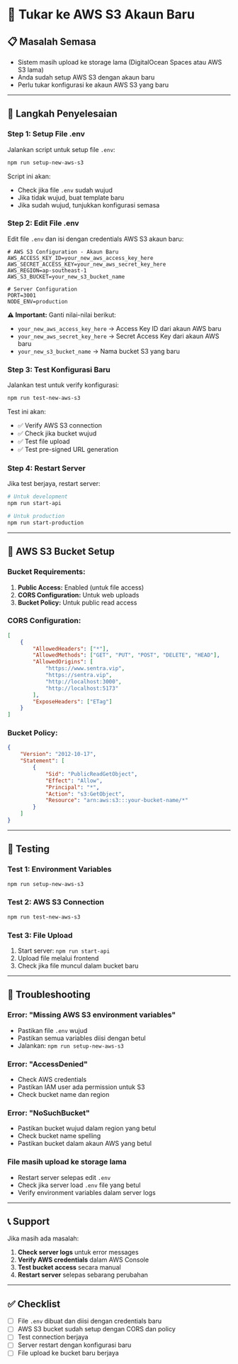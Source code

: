 # 🔄 Tukar ke AWS S3 Akaun Baru

## 📋 **Masalah Semasa**
- Sistem masih upload ke storage lama (DigitalOcean Spaces atau AWS S3 lama)
- Anda sudah setup AWS S3 dengan akaun baru
- Perlu tukar konfigurasi ke akaun AWS S3 yang baru

---

## 🚀 **Langkah Penyelesaian**

### **Step 1: Setup File .env**

Jalankan script untuk setup file `.env`:

```bash
npm run setup-new-aws-s3
```

Script ini akan:
- Check jika file `.env` sudah wujud
- Jika tidak wujud, buat template baru
- Jika sudah wujud, tunjukkan konfigurasi semasa

### **Step 2: Edit File .env**

Edit file `.env` dan isi dengan credentials AWS S3 akaun baru:

```env
# AWS S3 Configuration - Akaun Baru
AWS_ACCESS_KEY_ID=your_new_aws_access_key_here
AWS_SECRET_ACCESS_KEY=your_new_aws_secret_key_here
AWS_REGION=ap-southeast-1
AWS_S3_BUCKET=your_new_s3_bucket_name

# Server Configuration
PORT=3001
NODE_ENV=production
```

**⚠️ Important:** Ganti nilai-nilai berikut:
- `your_new_aws_access_key_here` → Access Key ID dari akaun AWS baru
- `your_new_aws_secret_key_here` → Secret Access Key dari akaun AWS baru  
- `your_new_s3_bucket_name` → Nama bucket S3 yang baru

### **Step 3: Test Konfigurasi Baru**

Jalankan test untuk verify konfigurasi:

```bash
npm run test-new-aws-s3
```

Test ini akan:
- ✅ Verify AWS S3 connection
- ✅ Check jika bucket wujud
- ✅ Test file upload
- ✅ Test pre-signed URL generation

### **Step 4: Restart Server**

Jika test berjaya, restart server:

```bash
# Untuk development
npm run start-api

# Untuk production
npm run start-production
```

---

## 🔧 **AWS S3 Bucket Setup**

### **Bucket Requirements:**
1. **Public Access:** Enabled (untuk file access)
2. **CORS Configuration:** Untuk web uploads
3. **Bucket Policy:** Untuk public read access

### **CORS Configuration:**
```json
[
    {
        "AllowedHeaders": ["*"],
        "AllowedMethods": ["GET", "PUT", "POST", "DELETE", "HEAD"],
        "AllowedOrigins": [
            "https://www.sentra.vip",
            "https://sentra.vip",
            "http://localhost:3000",
            "http://localhost:5173"
        ],
        "ExposeHeaders": ["ETag"]
    }
]
```

### **Bucket Policy:**
```json
{
    "Version": "2012-10-17",
    "Statement": [
        {
            "Sid": "PublicReadGetObject",
            "Effect": "Allow",
            "Principal": "*",
            "Action": "s3:GetObject",
            "Resource": "arn:aws:s3:::your-bucket-name/*"
        }
    ]
}
```

---

## 🧪 **Testing**

### **Test 1: Environment Variables**
```bash
npm run setup-new-aws-s3
```

### **Test 2: AWS S3 Connection**
```bash
npm run test-new-aws-s3
```

### **Test 3: File Upload**
1. Start server: `npm run start-api`
2. Upload file melalui frontend
3. Check jika file muncul dalam bucket baru

---

## 🚨 **Troubleshooting**

### **Error: "Missing AWS S3 environment variables"**
- Pastikan file `.env` wujud
- Pastikan semua variables diisi dengan betul
- Jalankan: `npm run setup-new-aws-s3`

### **Error: "AccessDenied"**
- Check AWS credentials
- Pastikan IAM user ada permission untuk S3
- Check bucket name dan region

### **Error: "NoSuchBucket"**
- Pastikan bucket wujud dalam region yang betul
- Check bucket name spelling
- Pastikan bucket dalam akaun AWS yang betul

### **File masih upload ke storage lama**
- Restart server selepas edit `.env`
- Check jika server load `.env` file yang betul
- Verify environment variables dalam server logs

---

## 📞 **Support**

Jika masih ada masalah:

1. **Check server logs** untuk error messages
2. **Verify AWS credentials** dalam AWS Console
3. **Test bucket access** secara manual
4. **Restart server** selepas sebarang perubahan

---

## ✅ **Checklist**

- [ ] File `.env` dibuat dan diisi dengan credentials baru
- [ ] AWS S3 bucket sudah setup dengan CORS dan policy
- [ ] Test connection berjaya
- [ ] Server restart dengan konfigurasi baru
- [ ] File upload ke bucket baru berjaya 